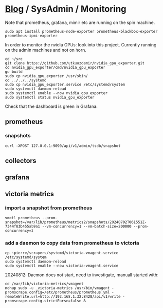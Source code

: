 # [Blog](/) / SysAdmin / Monitoring

Note that prometheus, grafana, mimir etc are running on the spin machine.
```
sudo apt install prometheus-node-exporter prometheus-blackbox-exporter prometheus-ipmi-exporter
```
In order to monitor the nvidia GPUs: look into this project. Currently running on the admin machines and not on horn.
```
cd ~/src
git clone https://github.com/utkuozdemir/nvidia_gpu_exporter.git
cd nvidia_gpu_exporter/cmd/nvidia_gpu_exporter
go build
sudo cp nvidia_gpu_exporter /usr/sbin/
cd ../../../systemd
sudo cp nvidia_gpu_exporter.service /etc/systemd/system
sudo systemctl daemon-reload
sudo systemctl enable --now nvidia_gpu_exporter
sudo systemctl status nvidia_gpu_exporter
```

Check that the dashboard is green in Grafana.

## prometheus

### snapshots
```
curl -XPOST 127.0.0.1:9090/api/v1/admin/tsdb/snapshot
```


## collectors

## grafana

## victoria metrics

### import a snapshot from prometheus

```
vmctl prometheus --prom-snapshot=/var/lib/prometheus/metrics2/snapshots/20240702T061551Z-7344f83b455ab9a1 --vm-concurrency=1 --vm-batch-size=200000 --prom-concurrency=3
```

### add a daemon to copy data from prometheus to victoria

```
cp ~pierre/scrapers/systemd/victoria-vmagent.service /etc/systemd/system
sudo systemctl daemon-reload
sudo systemctl enable --now victoria-vmagent.service
```

20240812: Daemon does not start, need to investigate, manuall started with:

```
cd /var/lib/victoria-metrics/vmagent
nohup sudo -u _victoria-metrics /usr/bin/vmagent -promscrape.config=/etc/prometheus/prometheus.yml -remoteWrite.url=http://192.168.1.32:8428/api/v1/write -promscrape.config.strictParse=false &
```
